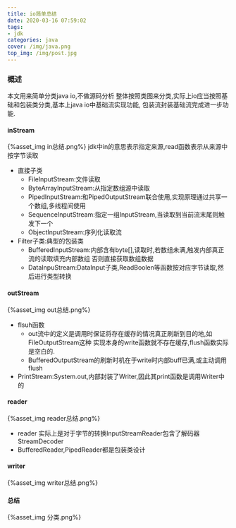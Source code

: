 ```yaml
---
title: io简单总结
date: 2020-03-16 07:59:02
tags:
- jdk
categories: java
cover: /img/java.png
top_img: /img/post.jpg
---
```

### 概述
本文用来简单分类java io,不做源码分析
整体按照类图来分类,实际上io应当按照基础和包装类分类,基本上java io中基础流实现功能,
包装流封装基础流完成进一步功能.
#### inStream
{%asset_img in总结.png%}
jdk中in的意思表示指定来源,read函数表示从来源中按字节读取
- 直接子类
  - FileInputStream:文件读取
  - ByteArrayInputStream:从指定数组源中读取
  - PipedInputStream:和PipedOutputStream联合使用,实现原理通过共享一个数组,多线程间使用
  - SequenceInputStream:指定一组InputStream,当读取到当前流末尾则触发下一个
  - ObjectInputStream:序列化读取流
- Filter子类:典型的包装类
  - BufferedInputStream:内部含有byte[],读取时,若数组未满,触发内部真正流的读取填充内部数组
否则直接获取数组数据
  - DataInpuStream:DataInput子类,ReadBoolen等函数按对应字节读取,然后进行类型转换
#### outStream
{%asset_img out总结.png%}
- flsuh函数
  - out流中的定义是调用时保证将存在缓存的情况真正刷新到目的地,如FileOutputStream这种
实现本身的write函数就不存在缓存,flush函数实际是空白的.
  - BufferedOutputStream的刷新时机在于write时内部buff已满,或主动调用flush
- PrintStream:System.out,内部封装了Writer,因此其print函数是调用Writer中的
#### reader
{%asset_img reader总结.png%}
- reader 实际上是对于字节的转换InputStreamReader包含了解码器StreamDecoder
- BufferedReader,PipedReader都是包装类设计
#### writer
{%asset_img writer总结.png%}
#### 总结
{%asset_img 分类.png%}
